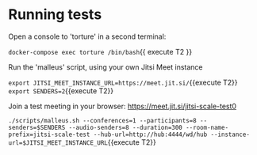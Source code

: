 # Running tests

Open a console to 'torture' in a second terminal:

`docker-compose exec torture /bin/bash`{{ execute T2 }}

Run the 'malleus' script, using your own Jitsi Meet instance

`export JITSI_MEET_INSTANCE_URL=https://meet.jit.si/`{{execute T2}}
`export SENDERS=2`{{execute T2}}

Join a test meeting in your browser: https://meet.jit.si/jitsi-scale-test0

`./scripts/malleus.sh --conferences=1 --participants=8 --senders=$SENDERS --audio-senders=8 --duration=300 --room-name-prefix=jitsi-scale-test --hub-url=http://hub:4444/wd/hub --instance-url=$JITSI_MEET_INSTANCE_URL`{{execute T2}}
